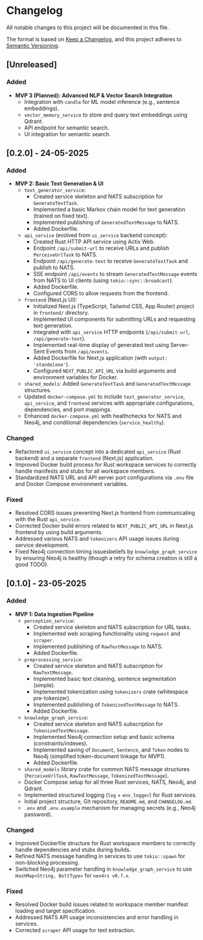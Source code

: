# Changelog

All notable changes to this project will be documented in this file.

The format is based on [Keep a Changelog](https://keepachangelog.com/en/1.1.0/),
and this project adheres to [Semantic Versioning](https://semver.org/spec/v2.0.0.html).

## [Unreleased]

### Added

-   **MVP 3 (Planned): Advanced NLP & Vector Search Integration**
    -   Integration with `candle` for ML model inference (e.g., sentence embeddings).
    -   `vector_memory_service` to store and query text embeddings using Qdrant.
    -   API endpoint for semantic search.
    -   UI integration for semantic search.

## [0.2.0] - 24-05-2025

### Added

-   **MVP 2: Basic Text Generation & UI**
    -   `text_generator_service`:
        -   Created service skeleton and NATS subscription for `GenerateTextTask`.
        -   Implemented a basic Markov chain model for text generation (trained on fixed text).
        -   Implemented publishing of `GeneratedTextMessage` to NATS.
        -   Added Dockerfile.
    -   `api_service` (evolved from `ui_service` backend concept):
        -   Created Rust HTTP API service using Actix Web.
        -   Endpoint `/api/submit-url` to receive URLs and publish `PerceiveUrlTask` to NATS.
        -   Endpoint `/api/generate-text` to receive `GenerateTextTask` and publish to NATS.
        -   SSE endpoint `/api/events` to stream `GeneratedTextMessage` events from NATS to UI clients (using `tokio::sync::broadcast`).
        -   Added Dockerfile.
        -   Configured CORS to allow requests from the frontend.
    -   `frontend` (Next.js UI):
        -   Initialized Next.js (TypeScript, Tailwind CSS, App Router) project in `frontend/` directory.
        -   Implemented UI components for submitting URLs and requesting text generation.
        -   Integrated with `api_service` HTTP endpoints (`/api/submit-url`, `/api/generate-text`).
        -   Implemented real-time display of generated text using Server-Sent Events from `/api/events`.
        -   Added Dockerfile for Next.js application (with `output: 'standalone'`).
        -   Configured `NEXT_PUBLIC_API_URL` via build arguments and environment variables for Docker.
    -   `shared_models`: Added `GenerateTextTask` and `GeneratedTextMessage` structures.
    -   Updated `docker-compose.yml` to include `text_generator_service`, `api_service`, and `frontend` services with appropriate configurations, dependencies, and port mappings.
    -   Enhanced `docker-compose.yml` with healthchecks for NATS and Neo4j, and conditional dependencies (`service_healthy`).

### Changed

-   Refactored `ui_service` concept into a dedicated `api_service` (Rust backend) and a separate `frontend` (Next.js) application.
-   Improved Docker build process for Rust workspace services to correctly handle manifests and stubs for all workspace members.
-   Standardized NATS URL and API server port configurations via `.env` file and Docker Compose environment variables.

### Fixed

-   Resolved CORS issues preventing Next.js frontend from communicating with the Rust `api_service`.
-   Corrected Docker build errors related to `NEXT_PUBLIC_API_URL` in Next.js frontend by using build arguments.
-   Addressed various NATS and `tokenizers` API usage issues during service development.
-   Fixed Neo4j connection timing issuesbeliefs by `knowledge_graph_service` by ensuring Neo4j is healthy (though a retry for schema creation is still a good TODO).

## [0.1.0] - 23-05-2025

### Added

-   **MVP 1: Data Ingestion Pipeline**
    -   `perception_service`:
        -   Created service skeleton and NATS subscription for URL tasks.
        -   Implemented web scraping functionality using `reqwest` and `scraper`.
        -   Implemented publishing of `RawTextMessage` to NATS.
        -   Added Dockerfile.
    -   `preprocessing_service`:
        -   Created service skeleton and NATS subscription for `RawTextMessage`.
        -   Implemented basic text cleaning, sentence segmentation (simple).
        -   Implemented tokenization using `tokenizers` crate (whitespace pre-tokenizer).
        -   Implemented publishing of `TokenizedTextMessage` to NATS.
        -   Added Dockerfile.
    -   `knowledge_graph_service`:
        -   Created service skeleton and NATS subscription for `TokenizedTextMessage`.
        -   Implemented Neo4j connection setup and basic schema (constraints/indexes).
        -   Implemented saving of `Document`, `Sentence`, and `Token` nodes to Neo4j (simplified token-document linkage for MVP1).
        -   Added Dockerfile.
    -   `shared_models` library crate for common NATS message structures (`PerceiveUrlTask`, `RawTextMessage`, `TokenizedTextMessage`).
    -   Docker Compose setup for all three Rust services, NATS, Neo4j, and Qdrant.
    -   Implemented structured logging (`log` + `env_logger`) for Rust services.
    -   Initial project structure, Git repository, `README.md`, and `CHANGELOG.md`.
    -   `.env` and `.env.example` mechanism for managing secrets (e.g., Neo4j password).

### Changed

-   Improved Dockerfile structure for Rust workspace members to correctly handle dependencies and stubs during builds.
-   Refined NATS message handling in services to use `tokio::spawn` for non-blocking processing.
-   Switched Neo4j parameter handling in `knowledge_graph_service` to use `HashMap<String, BoltType>` for `neo4rs v0.7.x`.

### Fixed

-   Resolved Docker build issues related to workspace member manifest loading and target specification.
-   Addressed NATS API usage inconsistencies and error handling in services.
-   Corrected `scraper` API usage for text extraction.

